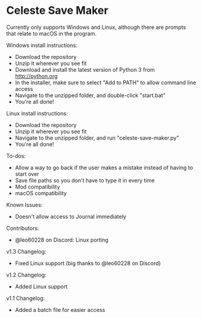 Celeste Save Maker
==================
Currently only supports Windows and Linux, although there are prompts that relate to macOS in the program.

Windows install instructions:
- Download the repository
- Unzip it wherever you see fit
- Download and install the latest version of Python 3 from http://python.org
- In the installer, make sure to select "Add to PATH" to allow command line access
- Navigate to the unzipped folder, and double-click "start.bat"
- You're all done!

Linux install instructions:
- Download the repository
- Unzip it wherever you see fit
- Navigate to the unzipped folder, and run "celeste-save-maker.py"
- You're all done!

To-dos:
- Allow a way to go back if the user makes a mistake instead of having to start over
- Save file paths so you don't have to type it in every time
- Mod compatibility
- macOS compatibility

Known Issues:
- Doesn't allow access to Journal immediately

Contributors:
- @leo60228 on Discord: Linux porting

v1.3 Changelog:
- Fixed Linux support (big thanks to @leo60228 on Discord)

v1.2 Changelog:
- Added Linux support

v1.1 Changelog:
- Added a batch file for easier access
